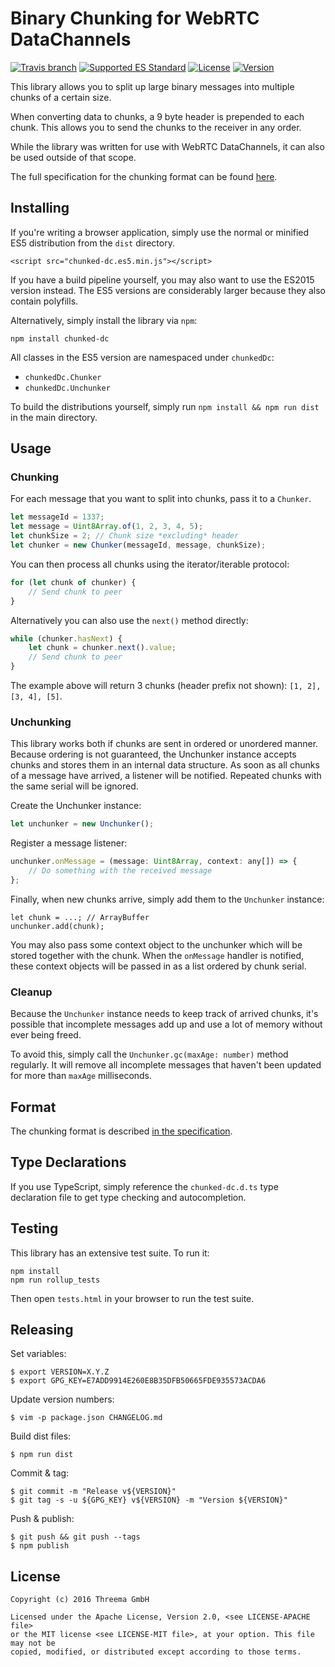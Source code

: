# Binary Chunking for WebRTC DataChannels

[![Travis branch](https://img.shields.io/travis/saltyrtc/chunked-dc-js/master.svg)](https://travis-ci.org/saltyrtc/chunked-dc-js)
[![Supported ES Standard](https://img.shields.io/badge/javascript-ES5%2B-orange.svg)](https://github.com/saltyrtc/chunked-dc-js)
[![License](https://img.shields.io/badge/license-MIT%20%2F%20Apache%202.0-blue.svg)](https://github.com/saltyrtc/chunked-dc-js)
[![Version](https://img.shields.io/github/tag/saltyrtc/chunked-dc-js.svg)](https://github.com/saltyrtc/chunked-dc-js/releases)

This library allows you to split up large binary messages into
multiple chunks of a certain size.

When converting data to chunks, a 9 byte header is prepended
to each chunk. This allows you to send the chunks to the
receiver in any order.

While the library was written for use with WebRTC
DataChannels, it can also be used outside of that scope.

The full specification for the chunking format can be found
[here](https://github.com/saltyrtc/saltyrtc-meta/blob/master/Chunking.md).

## Installing

If you're writing a browser application, simply use the normal or minified ES5
distribution from the `dist` directory.

    <script src="chunked-dc.es5.min.js"></script>

If you have a build pipeline yourself, you may also want to use the ES2015
version instead. The ES5 versions are considerably larger because they also
contain polyfills.

Alternatively, simply install the library via `npm`:

    npm install chunked-dc

All classes in the ES5 version are namespaced under `chunkedDc`:

- `chunkedDc.Chunker`
- `chunkedDc.Unchunker`

To build the distributions yourself, simply run `npm install && npm run dist`
in the main directory.

## Usage

### Chunking

For each message that you want to split into chunks, pass it to a `Chunker`.

```javascript
let messageId = 1337;
let message = Uint8Array.of(1, 2, 3, 4, 5);
let chunkSize = 2; // Chunk size *excluding* header
let chunker = new Chunker(messageId, message, chunkSize);
```

You can then process all chunks using the iterator/iterable protocol:

```javascript
for (let chunk of chunker) {
    // Send chunk to peer
}
```

Alternatively you can also use the `next()` method directly:

```javascript
while (chunker.hasNext) {
    let chunk = chunker.next().value;
    // Send chunk to peer
}
```

The example above will return 3 chunks (header prefix not shown): `[1, 2], [3, 4], [5]`.

### Unchunking

This library works both if chunks are sent in ordered or unordered manner.
Because ordering is not guaranteed, the Unchunker instance accepts chunks and
stores them in an internal data structure. As soon as all chunks of a message
have arrived, a listener will be notified. Repeated chunks with the same serial
will be ignored.

Create the Unchunker instance:

```javascript
let unchunker = new Unchunker();
```

Register a message listener:

```javascript
unchunker.onMessage = (message: Uint8Array, context: any[]) => {
    // Do something with the received message
};
```

Finally, when new chunks arrive, simply add them to the `Unchunker` instance:

```
let chunk = ...; // ArrayBuffer
unchunker.add(chunk);
```

You may also pass some context object to the unchunker which will be stored
together with the chunk. When the `onMessage` handler is notified, these
context objects will be passed in as a list ordered by chunk serial.

### Cleanup

Because the `Unchunker` instance needs to keep track of arrived chunks, it's
possible that incomplete messages add up and use a lot of memory without ever
being freed.

To avoid this, simply call the `Unchunker.gc(maxAge: number)` method regularly.
It will remove all incomplete messages that haven't been updated for more than
`maxAge` milliseconds.

## Format

The chunking format is described
[in the specification](https://github.com/saltyrtc/saltyrtc-meta/blob/master/Chunking.md).

## Type Declarations

If you use TypeScript, simply reference the `chunked-dc.d.ts` type declaration
file to get type checking and autocompletion.

## Testing

This library has an extensive test suite. To run it:

    npm install
    npm run rollup_tests

Then open `tests.html` in your browser to run the test suite.

## Releasing

Set variables:

    $ export VERSION=X.Y.Z
    $ export GPG_KEY=E7ADD9914E260E8B35DFB50665FDE935573ACDA6

Update version numbers:

    $ vim -p package.json CHANGELOG.md

Build dist files:

    $ npm run dist

Commit & tag:

    $ git commit -m "Release v${VERSION}"
    $ git tag -s -u ${GPG_KEY} v${VERSION} -m "Version ${VERSION}"

Push & publish:

    $ git push && git push --tags
    $ npm publish

## License

    Copyright (c) 2016 Threema GmbH
    
    Licensed under the Apache License, Version 2.0, <see LICENSE-APACHE file>
    or the MIT license <see LICENSE-MIT file>, at your option. This file may not be
    copied, modified, or distributed except according to those terms.
